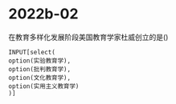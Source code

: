 # 2022b-02
在教育多样化发展阶段美国教育学家杜威创立的是()
```meta-bind
INPUT[select(
option(实验教育学),
option(批判教育学),
option(文化教育学),
option(实用主义教育学)
)]
```